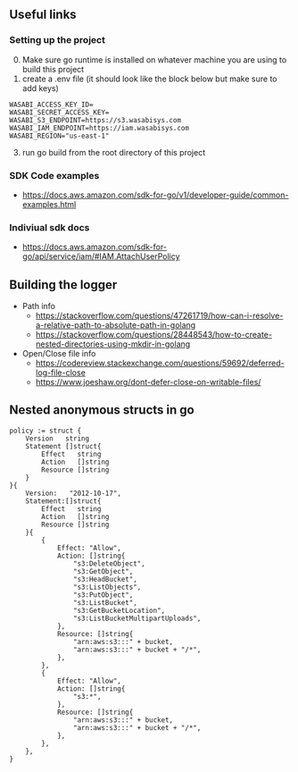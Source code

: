 ## Useful links
### Setting up the project
0. Make sure go runtime is installed on whatever machine you are using to build this project
1. create a .env file (it should look like the block below but make sure to add keys)

```
WASABI_ACCESS_KEY_ID=
WASABI_SECRET_ACCESS_KEY=
WASABI_S3_ENDPOINT=https://s3.wasabisys.com
WASABI_IAM_ENDPOINT=https://iam.wasabisys.com
WASABI_REGION="us-east-1"
```
3. run go build from the root directory of this project


### SDK Code examples
+ https://docs.aws.amazon.com/sdk-for-go/v1/developer-guide/common-examples.html
### Indiviual sdk docs
+ https://docs.aws.amazon.com/sdk-for-go/api/service/iam/#IAM.AttachUserPolicy 


## Building the logger
+ Path info
    + https://stackoverflow.com/questions/47261719/how-can-i-resolve-a-relative-path-to-absolute-path-in-golang
    + https://stackoverflow.com/questions/28448543/how-to-create-nested-directories-using-mkdir-in-golang
+ Open/Close file info
    + https://codereview.stackexchange.com/questions/59692/deferred-log-file-close
    + https://www.joeshaw.org/dont-defer-close-on-writable-files/


## Nested anonymous structs in go
```
policy := struct {
	Version   string
	Statement []struct{
		Effect   string
		Action   []string
		Resource []string
	}
}{
	Version:   "2012-10-17",
	Statement:[]struct{
		Effect   string
		Action   []string
		Resource []string
	}{
		{
			Effect: "Allow",
			Action: []string{
				"s3:DeleteObject",
				"s3:GetObject",
				"s3:HeadBucket",
				"s3:ListObjects",
				"s3:PutObject",
				"s3:ListBucket",
				"s3:GetBucketLocation",
				"s3:ListBucketMultipartUploads",
			},
			Resource: []string{
				"arn:aws:s3:::" + bucket,
				"arn:aws:s3:::" + bucket + "/*",
			},
		},
		{
			Effect: "Allow",
			Action: []string{
				"s3:*",
			},
			Resource: []string{
				"arn:aws:s3:::" + bucket,
				"arn:aws:s3:::" + bucket + "/*",
			},
		},
	},
}

```